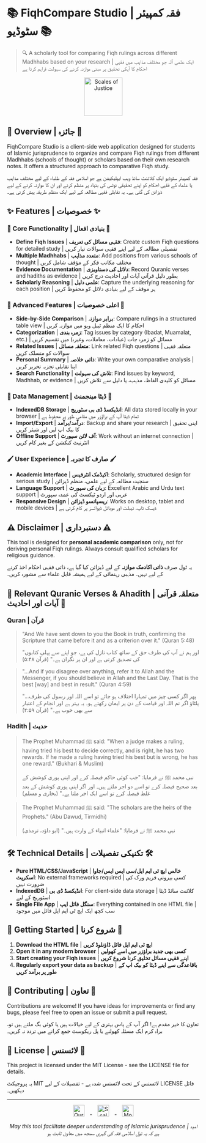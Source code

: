 
# 📚 FiqhCompare Studio | فقہ کمپیئر سٹوڈیو 📚

> 🔍 A scholarly tool for comparing Fiqh rulings across different Madhhabs based on your research | ایک علمی آلہ جو مختلف مذاہب میں فقہی احکام کا آپکی تحقیق پر مبنی موازنہ کرنے کی سہولت فراہم کرتا ہے

<p align="center">
  <img src="https://raw.githubusercontent.com/FortAwesome/Font-Awesome/6.x/svgs/solid/scale-balanced.svg" width="100" alt="Scales of Justice">
</p>

## 🌟 Overview | جائزہ 🌟

FiqhCompare Studio is a client-side web application designed for students of Islamic jurisprudence to organize and compare Fiqh rulings from different Madhhabs (schools of thought) or scholars based on their own research notes. It offers a structured approach to comparative Fiqh study.

فقہ کمپیئر سٹوڈیو ایک کلائنٹ سائڈ ویب ایپلیکیشن ہے جو اسلامی فقہ کے طلباء کے لیے مختلف مذاہب یا علماء کے فقہی احکام کو اپنے تحقیقی نوٹس کی بنیاد پر منظم کرنے اور ان کا موازنہ کرنے کے لیے ڈیزائن کی گئی ہے۔ یہ تقابلی فقہی مطالعہ کے لیے ایک منظم طریقہ پیش کرتی ہے۔

## ✨ Features | خصوصیات ✨

### 📝 Core Functionality | بنیادی افعال 📝

- **Define Fiqh Issues** | **فقہی مسائل کی تعریف**: Create custom Fiqh questions for detailed study | تفصیلی مطالعہ کے لیے اپنے فقہی سوالات تیار کریں
- **Multiple Madhhabs** | **متعدد مذاہب**: Add positions from various schools of thought | مختلف مکاتب فکر کے مؤقف شامل کریں
- **Evidence Documentation** | **دلائل کی دستاویزی**: Record Quranic verses and hadiths as evidence | بطور دلیل قرآنی آیات اور احادیث درج کریں
- **Scholarly Reasoning** | **علمی دلیل**: Capture the underlying reasoning for each position | ہر موقف کے لیے بنیادی دلائل کو محفوظ کریں


### 🔄 Advanced Features | اعلی خصوصیات 🔄

- **Side-by-Side Comparison** | **برابر موازنہ**: Compare rulings in a structured table view | احکام کا ایک منظم ٹیبل ویو میں موازنہ کریں
- **Categorization** | **زمرہ بندی**: Tag issues by category (Ibadat, Muamalat, etc.) | مسائل کو زمرہ جات (عبادات، معاملات، وغیرہ) میں تقسیم کریں
- **Related Issues** | **متعلقہ مسائل**: Link related Fiqh questions | متعلقہ فقہی سوالات کو منسلک کریں
- **Personal Summary** | **ذاتی خلاصہ**: Write your own comparative analysis | اپنا تقابلی تجزیہ تحریر کریں
- **Search Functionality** | **تلاش کی سہولت**: Find issues by keyword, Madhhab, or evidence | مسائل کو کلیدی الفاظ، مذہب، یا دلیل سے تلاش کریں


### 💾 Data Management | ڈیٹا مینجمنٹ 💾

- **IndexedDB Storage** | **انڈیکسڈ ڈی بی سٹوریج**: All data stored locally in your browser | تمام ڈیٹا آپ کے براؤزر میں مقامی طور پر محفوظ ہے
- **Import/Export** | **درآمد/برآمد**: Backup and share your research | اپنی تحقیق کا بیک اپ لیں اور شیئر کریں
- **Offline Support** | **آف لائن سپورٹ**: Work without an internet connection | انٹرنیٹ کنکشن کے بغیر کام کریں


### 🖌️ User Experience | صارف کا تجربہ 🖌️

- **Academic Interface** | **اکیڈمک انٹرفیس**: Scholarly, structured design for serious study | سنجیدہ مطالعہ کے لیے علمی، منظم ڈیزائن
- **Language Support** | **زبان کی سپورٹ**: Excellent Arabic and Urdu text support | عربی اور اردو ٹیکسٹ کی عمدہ سپورٹ
- **Responsive Design** | **ریسپانسو ڈیزائن**: Works on desktop, tablet and mobile devices | ڈیسک ٹاپ، ٹیبلٹ اور موبائل ڈیوائسز پر کام کرتی ہے


## ⚠️ Disclaimer | دستبرداری ⚠️

This tool is designed for **personal academic comparison** only, not for deriving personal Fiqh rulings. Always consult qualified scholars for religious guidance.

یہ ٹول صرف **ذاتی اکادمک موازنہ** کے لیے ڈیزائن کیا گیا ہے، ذاتی فقہی احکام اخذ کرنے کے لیے نہیں۔ مذہبی رہنمائی کے لیے ہمیشہ قابل علماء سے مشورہ کریں۔

## 📖 Relevant Quranic Verses \& Ahadith | متعلقہ قرآنی آیات اور احادیث 📖

### Quran | قرآن

> "And We have sent down to you the Book in truth, confirming the Scripture that came before it and as a criterion over it." (Quran 5:48)
>
> "اور ہم نے آپ کی طرف حق کے ساتھ کتاب نازل کی ہے، جو اپنے سے پہلی کتابوں کی تصدیق کرتی ہے اور ان پر نگران ہے۔" (قرآن ۵:۴۸)

> "...And if you disagree over anything, refer it to Allah and the Messenger, if you should believe in Allah and the Last Day. That is the best [way] and best in result." (Quran 4:59)
>
> "...پھر اگر کسی چیز میں تمہارا اختلاف ہو جائے تو اسے اللہ اور رسول کی طرف پلٹاؤ اگر تم اللہ اور قیامت کے دن پر ایمان رکھتے ہو۔ یہ بہتر ہے اور انجام کے اعتبار سے بھی خوب ہے۔" (قرآن ۴:۵۹)

### Hadith | حدیث

> The Prophet Muhammad ﷺ said: "When a judge makes a ruling, having tried his best to decide correctly, and is right, he has two rewards. If he made a ruling having tried his best but is wrong, he has one reward." (Bukhari \& Muslim)
>
> نبی محمد ﷺ نے فرمایا: "جب کوئی حاکم فیصلہ کرے اور اپنی پوری کوشش کے بعد صحیح فیصلہ کرے تو اسے دو اجر ملتے ہیں۔ اور اگر اپنی پوری کوشش کے بعد غلط فیصلہ کرے تو اسے ایک اجر ملتا ہے۔" (بخاری و مسلم)

> The Prophet Muhammad ﷺ said: "The scholars are the heirs of the Prophets." (Abu Dawud, Tirmidhi)
>
> نبی محمد ﷺ نے فرمایا: "علماء انبیاء کے وارث ہیں۔" (ابو داؤد، ترمذی)

## 🛠️ Technical Details | تکنیکی تفصیلات 🛠️

- **Pure HTML/CSS/JavaScript** | **خالص ایچ ٹی ایم ایل/سی ایس ایس/جاوا اسکرپٹ**: No external frameworks required | کسی بیرونی فریم ورک کی ضرورت نہیں
- **IndexedDB** | **انڈیکسڈ ڈی بی**: For client-side data storage | کلائنٹ سائڈ ڈیٹا اسٹوریج کے لیے
- **Single File App** | **سنگل فائل ایپ**: Everything contained in one HTML file | سب کچھ ایک ایچ ٹی ایم ایل فائل میں موجود


## 🚀 Getting Started | شروع کرنا 🚀

1. **Download the HTML file** | **ایچ ٹی ایم ایل فائل ڈاؤنلوڈ کریں**
2. **Open it in any modern browser** | **کسی بھی جدید براؤزر میں اسے کھولیں**
3. **Start creating your Fiqh issues** | **اپنے فقہی مسائل تخلیق کرنا شروع کریں**
4. **Regularly export your data as backup** | **باقاعدگی سے اپنے ڈیٹا کو بیک اپ کے طور پر برآمد کریں**

## 🤝 Contributing | تعاون 🤝

Contributions are welcome! If you have ideas for improvements or find any bugs, please feel free to open an issue or submit a pull request.

تعاون کا خیر مقدم ہے! اگر آپ کے پاس بہتری کے لیے خیالات ہیں یا کوئی بگ ملتے ہیں تو، براہ کرم ایک مسئلہ کھولنے یا پل ریکوسٹ جمع کرانے میں تردد نہ کریں۔

## 📜 License | لائسنس 📜

This project is licensed under the MIT License - see the LICENSE file for details.

یہ پروجیکٹ MIT لائسنس کے تحت لائسنس شدہ ہے - تفصیلات کے لیے LICENSE فائل دیکھیں۔

---

<p align="center">
  <img src="https://raw.githubusercontent.com/FortAwesome/Font-Awesome/6.x/svgs/solid/book-quran.svg" width="30" alt="Quran">
  <span style="margin: 0 10px;">- </span>
  <img src="https://raw.githubusercontent.com/FortAwesome/Font-Awesome/6.x/svgs/solid/scale-balanced.svg" width="30" alt="Scales of Justice">
  <span style="margin: 0 10px;">- </span>
  <img src="https://raw.githubusercontent.com/FortAwesome/Font-Awesome/6.x/svgs/solid/mosque.svg" width="30" alt="Mosque">
</p>
<p align="center">
  <em>May this tool facilitate deeper understanding of Islamic jurisprudence | امید ہے کہ یہ ٹول اسلامی فقہ کی گہری سمجھ میں معاون ثابت ہو</em>
</p>
